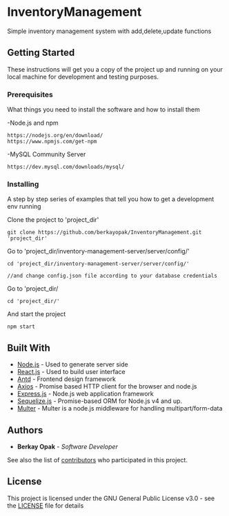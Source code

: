 # InventoryManagement

Simple inventory management system with add,delete,update functions

## Getting Started

These instructions will get you a copy of the project up and running on your local machine for development and testing purposes.

### Prerequisites

What things you need to install the software and how to install them


-Node.js and npm
```
https://nodejs.org/en/download/
https://www.npmjs.com/get-npm
```
-MySQL Community Server
```
https://dev.mysql.com/downloads/mysql/
```

### Installing

A step by step series of examples that tell you how to get a development env running

Clone the project to 'project_dir'

```
git clone https://github.com/berkayopak/InventoryManagement.git 'project_dir'
```

Go to 'project_dir/inventory-management-server/server/config/'

```
cd 'project_dir/inventory-management-server/server/config/'

//and change config.json file according to your database credentials
```

Go to 'project_dir/

```
cd 'project_dir/'
```

And start the project

```
npm start
```

## Built With

* [Node.js](https://nodejs.org/en/docs/) - Used to generate server side
* [React.js](https://reactjs.org/docs/) - Used to build user interface
* [Antd](https://ant.design/docs/spec/introduce) - Frontend design framework
* [Axios](https://github.com/axios/axios) - Promise based HTTP client for the browser and node.js 
* [Express.js](https://expressjs.com/) - Node.js web application framework
* [Sequelize.js](http://docs.sequelizejs.com/) - Promise-based ORM for Node.js v4 and up.
* [Multer](https://github.com/expressjs/multer) - Multer is a node.js middleware for handling multipart/form-data

## Authors

* **Berkay Opak** - *Software Developer*

See also the list of [contributors](https://github.com/berkayopak/InventoryManagement/contributors) who participated in this project.

## License

This project is licensed under the GNU General Public License v3.0 - see the [LICENSE](LICENSE) file for details

